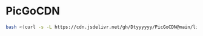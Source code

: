 # PicGoCDN
```bash
bash <(curl -s -L https://cdn.jsdelivr.net/gh/Dtyyyyyy/PicGoCDN@main/linux/install.sh)
```
